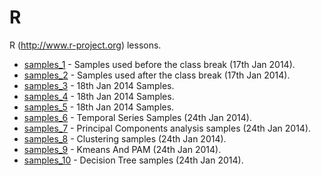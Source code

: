 R
=

R (http://www.r-project.org) lessons. 

* [samples_1](./samples_1) - Samples used before the class break (17th Jan 2014).
* [samples_2](./samples_2) - Samples used after the class break (17th Jan 2014).
* [samples_3](./samples_3) - 18th Jan 2014 Samples.
* [samples_4](./samples_4) - 18th Jan 2014 Samples.
* [samples_5](./samples_5) - 18th Jan 2014 Samples.
* [samples_6](./samples_6) - Temporal Series Samples (24th Jan 2014).
* [samples_7](./samples_7) - Principal Components analysis samples (24th Jan 2014).
* [samples_8](./samples_8) - Clustering samples (24th Jan 2014).
* [samples_9](./samples_9) - Kmeans And PAM (24th Jan 2014).
* [samples_10](./samples_10) - Decision Tree samples (24th Jan 2014).

